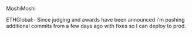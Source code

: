 MoshiMoshi

ETHGlobal:-
Since judging and awards have been announced i'm pushing additional commits from a few days ago with fixes so I can deploy to prod.
